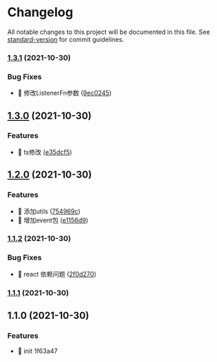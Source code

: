 # Changelog

All notable changes to this project will be documented in this file. See [standard-version](https://github.com/conventional-changelog/standard-version) for commit guidelines.

### [1.3.1](https://github.com/jackeryjam/jiao-tong/compare/v1.3.0...v1.3.1) (2021-10-30)


### Bug Fixes

* 🐛 修改ListenerFn参数 ([9ec0245](https://github.com/jackeryjam/jiao-tong/commit/9ec02450190bcb868ee6f2a2f8deed7500b35116))

## [1.3.0](https://github.com/jackeryjam/jiao-tong/compare/v1.2.0...v1.3.0) (2021-10-30)


### Features

* 🎸 ts修改 ([e35dcf5](https://github.com/jackeryjam/jiao-tong/commit/e35dcf5cc183e758062202f157f532f21b4f3f4d))

## [1.2.0](https://github.com/jackeryjam/jiao-tong/compare/v1.1.2...v1.2.0) (2021-10-30)


### Features

* 🎸 添加utils ([754969c](https://github.com/jackeryjam/jiao-tong/commit/754969c6904c175ceb76c9c20d7af962c98b399f))
* 🎸 增加event包 ([e1156d9](https://github.com/jackeryjam/jiao-tong/commit/e1156d9e139a93968725df9a5ed24994b3cd7e72))

### [1.1.2](https://github.com/jackeryjam/jiao-tong/compare/v1.1.1...v1.1.2) (2021-10-30)


### Bug Fixes

* 🐛 react 依赖问题 ([2f0d270](https://github.com/jackeryjam/jiao-tong/commit/2f0d270e2b6bc790cbb4168121d7841ef4873eb7))

### [1.1.1](https://github.com/jackeryjam/jiao-tong/compare/v1.1.0...v1.1.1) (2021-10-30)

## 1.1.0 (2021-10-30)


### Features

* 🎸 init 1f63a47
